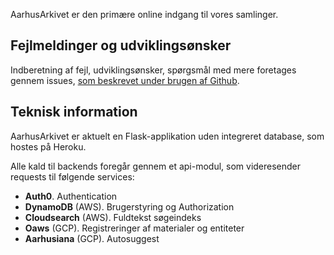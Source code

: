 AarhusArkivet er den primære online indgang til vores samlinger.

## Fejlmeldinger og udviklingsønsker
Indberetning af fejl, udviklingsønsker, spørgsmål med mere foretages gennem issues, [som beskrevet under brugen af Github](../inbox/github.md#indberetninger).


## Teknisk information
AarhusArkivet er aktuelt en Flask-applikation uden integreret database, som hostes på Heroku.

Alle kald til backends foregår gennem et api-modul, som videresender requests til følgende services:

- **Auth0**. Authentication
- **DynamoDB** (AWS). Brugerstyring og Authorization
- **Cloudsearch** (AWS). Fuldtekst søgeindeks
- **Oaws** (GCP). Registreringer af materialer og entiteter
- **Aarhusiana** (GCP). Autosuggest

